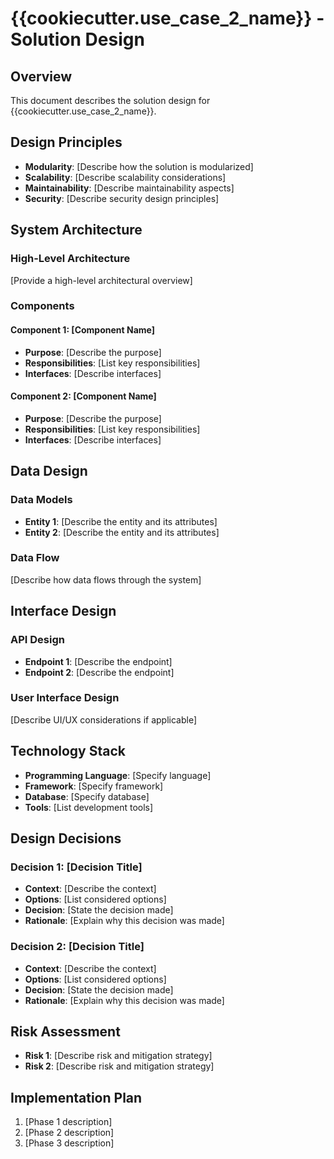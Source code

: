 # {{cookiecutter.use_case_2_name}} - Solution Design

## Overview
This document describes the solution design for {{cookiecutter.use_case_2_name}}.

## Design Principles
- **Modularity**: [Describe how the solution is modularized]
- **Scalability**: [Describe scalability considerations]
- **Maintainability**: [Describe maintainability aspects]
- **Security**: [Describe security design principles]

## System Architecture

### High-Level Architecture
[Provide a high-level architectural overview]

### Components
#### Component 1: [Component Name]
- **Purpose**: [Describe the purpose]
- **Responsibilities**: [List key responsibilities]
- **Interfaces**: [Describe interfaces]

#### Component 2: [Component Name]
- **Purpose**: [Describe the purpose]
- **Responsibilities**: [List key responsibilities]
- **Interfaces**: [Describe interfaces]

## Data Design

### Data Models
- **Entity 1**: [Describe the entity and its attributes]
- **Entity 2**: [Describe the entity and its attributes]

### Data Flow
[Describe how data flows through the system]

## Interface Design

### API Design
- **Endpoint 1**: [Describe the endpoint]
- **Endpoint 2**: [Describe the endpoint]

### User Interface Design
[Describe UI/UX considerations if applicable]

## Technology Stack
- **Programming Language**: [Specify language]
- **Framework**: [Specify framework]
- **Database**: [Specify database]
- **Tools**: [List development tools]

## Design Decisions

### Decision 1: [Decision Title]
- **Context**: [Describe the context]
- **Options**: [List considered options]
- **Decision**: [State the decision made]
- **Rationale**: [Explain why this decision was made]

### Decision 2: [Decision Title]
- **Context**: [Describe the context]
- **Options**: [List considered options]
- **Decision**: [State the decision made]
- **Rationale**: [Explain why this decision was made]

## Risk Assessment
- **Risk 1**: [Describe risk and mitigation strategy]
- **Risk 2**: [Describe risk and mitigation strategy]

## Implementation Plan
1. [Phase 1 description]
2. [Phase 2 description]
3. [Phase 3 description]